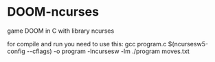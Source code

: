 # DOOM-ncurses
game DOOM in C with library ncurses

for compile and run you need to use this:   gcc program.c $(ncursesw5-config --cflags) -o program -lncursesw -lm
                                        ./program moves.txt
